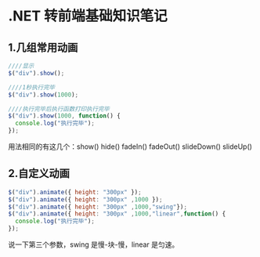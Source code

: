 # .NET 转前端基础知识笔记

## 1.几组常用动画

```javascript
////显示
$("div").show();

////1秒执行完毕
$("div").show(1000);

////执行完毕后执行函数打印执行完毕
$("div").show(1000, function() {
  console.log("执行完毕");
});
```

用法相同的有这几个：show() hide() fadeIn() fadeOut() slideDown() slideUp()

## 2.自定义动画

```javascript
$("div").animate({ height: "300px" });
$("div").animate({ height: "300px" ,1000 });
$("div").animate({ height: "300px" ,1000,"swing"});
$("div").animate({ height: "300px" ,1000,"linear",function() {
  console.log("执行完毕");
});
```

说一下第三个参数，swing 是慢-块-慢，linear 是匀速。
